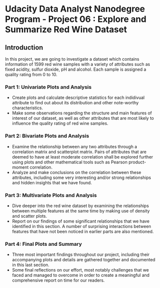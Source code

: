 # Udacity Data Analyst Nanodegree Program - Project 06 : Explore and Summarize Red Wine Dataset
## Introduction
In this project, we are going to investigate a dataset which contains information of 1599 red wine samples with a variety of attributes such as fixed acidity, sulfur dioxide, pH and alcohol. Each sample is assigned a quality rating from 0 to 10.
 ### Part 1: Univariate Plots and Analysis
 - Create plots and calculate descriptive statistics for each indidivual attribute to find out about its distribution and other note-worthy characteristics.
 - Make some observations regarding the structure and main features of interest of our dataset, as well as other attributes that are most likely to influence the quality rating of red wine samples.
 ### Part 2: Bivariate Plots and Analysis
 - Examine the relationship between any two attributes through a correlation matrix and scatterplot matrix. Pairs of attributes that are deemed to have at least moderate correlation shall be explored further using plots and other mathematical tools such as Pearson product-moment correlation.
 - Analyze and make conclusions on the correlation between these attributes, including some very interesting and/or strong relationships and hidden insights that we have found.
### Part 3: Multivariate Plots and Analysis
- Dive deeper into the red wine dataset by examining the relationships between multiple features at the same time by making use of density and scatter plots.
- Report on our findings of some significant relationships that we have identified in this section. A number of surprising interactions between features that have not been noticed in earlier parts are also mentioned.
### Part 4: Final Plots and Summary
- Three most important findings throughout our project, including their accompanying plots and details are gathered together and documented in this last section.
- Some final reflections on our effort, most notably challenges that we faced and managed to overcome in order to create a meaningful and comprehensive report on time for our readers.
